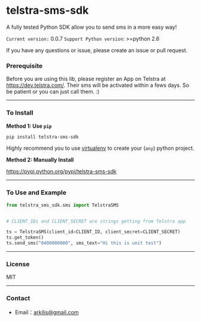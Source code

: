 # telstra-sms-sdk

 A fully tested Python SDK allow you to send sms in a more easy way! 

`Current version:` 0.0.7
`Support Python version`: >=python 2.6 

If you have any questions or issue, please create an issue or pull request.



 
### Prerequisite 

Before you are using this lib, please register an App on Telstra at https://dev.telstra.com/. Their sms will be activated within a fews days. So be patient or you can just call them. :)

----
### To Install

__Method 1: Use `pip`__
```bash
pip install telstra-sms-sdk
```

Highly recommend you to use [virtualenv](https://virtualenv.pypa.io/en/stable/) to create your (`any`) python project.

__Method 2: Manually Install__

https://pypi.python.org/pypi/telstra-sms-sdk

----
### To Use and Example
```python
from telstra_sms_sdk.sms import TelstraSMS


# CLIENT_IDi and CLIENT_SECRET are strings getting from Telstra app  

ts = TelstraSMS(client_id=CLIENT_ID, client_secret=CLIENT_SECRET)
ts.get_token()
ts.send_sms("0400000000", sms_text="Hi this is unit test")
```

----
### License
MIT 

----
### Contact
- Email：<arkilis@gmail.com>

